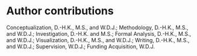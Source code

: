 # Author contributions
Conceptualization, D.-H.K., M.S., and W.D.J.; Methodology, D.-H.K., M.S., and W.D.J.; Investigation, D.-H.K. and M.S.; Formal Analysis, D.-H.K., M.S., and W.D.J.; Visualization, D.-H.K., M.S., and W.D.J.; Writing, D.-H.K., M.S., and W.D.J.; Supervision, W.D.J.; Funding Acquisition, W.D.J.
